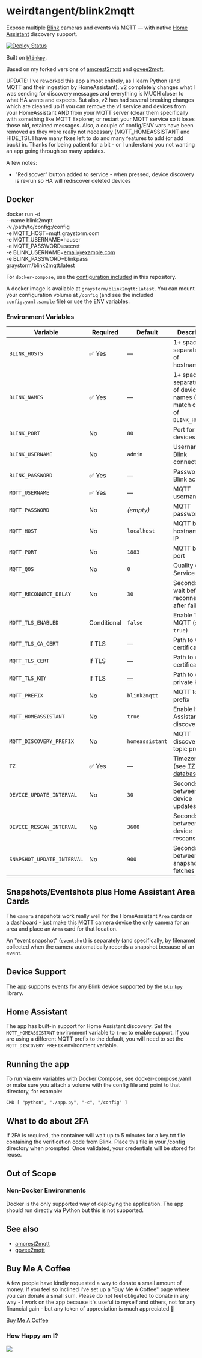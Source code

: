 # weirdtangent/blink2mqtt

Expose multiple [Blink](https://blinkforhome.com) cameras and events via MQTT —
with native [Home Assistant](https://www.home-assistant.io) discovery support.

[![Deploy Status](https://github.com/weirdtangent/blink2mqtt/actions/workflows/deploy.yaml/badge.svg)](https://github.com/weirdtangent/blink2mqtt/actions/workflows/deploy.yaml)

Built on [`blinkpy`](https://github.com/fronzbot/blinkpy).

Based on my forked versions of [amcrest2mqtt](https://github.com/weirdtangent/amcrest2mqtt)
and [govee2mqtt](https://github.com/weirdtangent/govee2mqtt).

UPDATE: I've reworked this app almost entirely, as I learn Python (and MQTT and their ingestion by HomeAssistant). v2 completely changes what I was sending for discovery messages and everything is MUCH closer to what HA wants and expects. But also, v2 has had several breaking changes which are cleaned up if you can remove the v1 service and devices from your HomeAssistant AND from your MQTT server (clear them specifically with something like MQTT Explorer; or restart your MQTT service so it loses those old, retained messages. Also, a couple of config/ENV vars have been removed as they were really not necessary (MQTT_HOMEASSISTANT and HIDE_TS). I have many fixes left to do and many features to add (or add back) in. Thanks for being patient for a bit - or I understand you not wanting an app going through so many updates.

A few notes:
* "Rediscover" button added to service - when pressed, device discovery is re-run so HA will rediscover deleted devices

## Docker

docker run -d \
  --name blink2mqtt \
  -v /path/to/config:/config \
  -e MQTT_HOST=mqtt.graystorm.com \
  -e MQTT_USERNAME=hauser \
  -e MQTT_PASSWORD=secret \
  -e BLINK_USERNAME=email@example.com \
  -e BLINK_PASSWORD=blinkpass \
  graystorm/blink2mqtt:latest

For `docker-compose`, use the [configuration included](https://github.com/weirdtangent/blink2mqtt/blob/master/docker-compose.yaml) in this repository.

A docker image is available at `graystorm/blink2mqtt:latest`. You can mount your configuration volume at `/config` (and see the included `config.yaml.sample` file) or use the ENV variables:

### Environment Variables

| Variable | Required | Default | Description |
|-----------|-----------|----------|-------------|
| `BLINK_HOSTS` | ✅ Yes | — | 1+ space-separated list of hostnames/IPs |
| `BLINK_NAMES` | ✅ Yes | — | 1+ space-separated list of device names (must match count of `BLINK_HOSTS`) |
| `BLINK_PORT` | No | `80` | Port for Blink devices |
| `BLINK_USERNAME` | No | `admin` | Username for Blink connection |
| `BLINK_PASSWORD` | ✅ Yes | — | Password for Blink account |
| `MQTT_USERNAME` | ✅ Yes | — | MQTT username |
| `MQTT_PASSWORD` | No | *(empty)* | MQTT password |
| `MQTT_HOST` | No | `localhost` | MQTT broker hostname or IP |
| `MQTT_PORT` | No | `1883` | MQTT broker port |
| `MQTT_QOS` | No | `0` | Quality of Service (0–2) |
| `MQTT_RECONNECT_DELAY` | No | `30` | Seconds to wait before reconnecting after failure |
| `MQTT_TLS_ENABLED` | Conditional | `false` | Enable TLS for MQTT (set to `true`) |
| `MQTT_TLS_CA_CERT` | If TLS | — | Path to CA certificate |
| `MQTT_TLS_CERT` | If TLS | — | Path to client certificate |
| `MQTT_TLS_KEY` | If TLS | — | Path to client private key |
| `MQTT_PREFIX` | No | `blink2mqtt` | MQTT topic prefix |
| `MQTT_HOMEASSISTANT` | No | `true` | Enable Home Assistant discovery |
| `MQTT_DISCOVERY_PREFIX` | No | `homeassistant` | MQTT discovery topic prefix |
| `TZ` | ✅ Yes | — | Timezone (see [TZ database list](https://en.wikipedia.org/wiki/List_of_tz_database_time_zones#List)) |
| `DEVICE_UPDATE_INTERVAL` | No | `30` | Seconds between device updates |
| `DEVICE_RESCAN_INTERVAL` | No | `3600` | Seconds between device rescans |
| `SNAPSHOT_UPDATE_INTERVAL` | No | `900` | Seconds between snapshot fetches |

## Snapshots/Eventshots plus Home Assistant Area Cards

The `camera` snapshots work really well for the HomeAssistant `Area` cards on a dashboard - just make this MQTT camera device the only camera for an area and place an `Area` card for that location.

An "event snapshot" (`eventshot`) is separately (and specifically, by filename) collected when the camera automatically records a snapshot because of an event.

## Device Support

The app supports events for any Blink device supported by the [`blinkpy`](https://github.com/fronzbot/blinkpy) library.

## Home Assistant

The app has built-in support for Home Assistant discovery. Set the `MQTT_HOMEASSISTANT` environment variable to `true` to enable support.
If you are using a different MQTT prefix to the default, you will need to set the `MQTT_DISCOVERY_PREFIX` environment variable.

## Running the app

To run via env variables with Docker Compose, see docker-compose.yaml
or make sure you attach a volume with the config file and point to that directory, for example:
```
CMD [ "python", "./app.py", "-c", "/config" ]
```

## What to do about 2FA

If 2FA is required, the container will wait up to 5 minutes for a key.txt file
containing the verification code from Blink. Place this file in your /config directory
when prompted. Once validated, your credentials will be stored for reuse.

## Out of Scope

### Non-Docker Environments

Docker is the only supported way of deploying the application. The app should run directly via Python but this is not supported.

## See also
* [amcrest2mqtt](https://github.com/weirdtangent/amcrest2mqtt)
* [govee2mqtt](https://github.com/weirdtangent/govee2mqtt)

## Buy Me A Coffee

A few people have kindly requested a way to donate a small amount of money. If you feel so inclined I've set up a "Buy Me A Coffee"
page where you can donate a small sum. Please do not feel obligated to donate in any way - I work on the app because it's
useful to myself and others, not for any financial gain - but any token of appreciation is much appreciated 🙂

<a href="https://buymeacoffee.com/weirdtangent">Buy Me A Coffee</a>

### How Happy am I?

<img src="https://github.com/weirdtangent/blink2mqtt/actions/workflows/deploy.yaml/badge.svg" />
